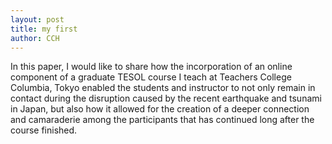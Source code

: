 ```yaml
---
layout: post
title: my first
author: CCH
---
```

In this paper, I would like to share how the incorporation of an online component of a graduate TESOL course I teach at Teachers College Columbia, Tokyo enabled the students and instructor to not only remain in contact during the disruption caused by the recent earthquake and tsunami in Japan, but also how it allowed for the creation of a deeper connection and camaraderie among the participants that has continued long after the course finished.
